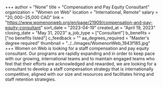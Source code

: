 +++
author = "None"
title = "Compensation and Pay Equity Consultant"
organization = "Women on Web"
location = "International, Remote"
salary = "$20,000-$25,000 CAD"
link = "https://www.womenonweb.org/en/page/21909/compensation-and-pay-equity-consultant"
sort_date = "2023-04-19"
created_at = "April 19, 2023"
closing_date = "May 31, 2023"
a_job_type = ["Consultant"]
b_benefits = ["no benefits listed"]
c_feedback = ""
aa_degrees_required = "Master's degree required"
thumbnail = "../../images/WomenonWeb_1943f185.jpg"
+++
Women on Web is looking for a staff compensation and pay equity consultant. Our programs are rapidly expanding and in order to keep pace with our growing, international teams and to maintain engaged teams who feel that their efforts are acknowledged and rewarded, we are looking for a consultant to develop a staff compensation strategy that is internationally competitive, aligned with our size and resources and facilitates hiring and staff retention strategies.